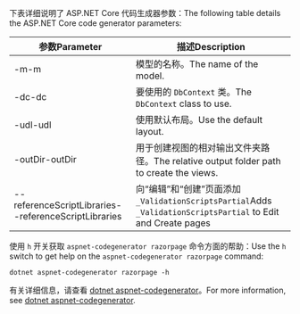 <a name="codegenerator"></a> <span data-ttu-id="a09ec-101">下表详细说明了 ASP.NET Core 代码生成器参数：</span><span class="sxs-lookup"><span data-stu-id="a09ec-101">The following table details the ASP.NET Core code generator parameters:</span></span>

| <span data-ttu-id="a09ec-102">参数</span><span class="sxs-lookup"><span data-stu-id="a09ec-102">Parameter</span></span>               | <span data-ttu-id="a09ec-103">描述</span><span class="sxs-lookup"><span data-stu-id="a09ec-103">Description</span></span>|
| ----------------- | ------------ |
| <span data-ttu-id="a09ec-104">-m</span><span class="sxs-lookup"><span data-stu-id="a09ec-104">-m</span></span>  | <span data-ttu-id="a09ec-105">模型的名称。</span><span class="sxs-lookup"><span data-stu-id="a09ec-105">The name of the model.</span></span> |
| <span data-ttu-id="a09ec-106">-dc</span><span class="sxs-lookup"><span data-stu-id="a09ec-106">-dc</span></span>  | <span data-ttu-id="a09ec-107">要使用的 `DbContext` 类。</span><span class="sxs-lookup"><span data-stu-id="a09ec-107">The `DbContext` class to use.</span></span> |
| <span data-ttu-id="a09ec-108">-udl</span><span class="sxs-lookup"><span data-stu-id="a09ec-108">-udl</span></span> | <span data-ttu-id="a09ec-109">使用默认布局。</span><span class="sxs-lookup"><span data-stu-id="a09ec-109">Use the default layout.</span></span> |
| <span data-ttu-id="a09ec-110">-outDir</span><span class="sxs-lookup"><span data-stu-id="a09ec-110">-outDir</span></span> | <span data-ttu-id="a09ec-111">用于创建视图的相对输出文件夹路径。</span><span class="sxs-lookup"><span data-stu-id="a09ec-111">The relative output folder path to create the views.</span></span> |
| <span data-ttu-id="a09ec-112">--referenceScriptLibraries</span><span class="sxs-lookup"><span data-stu-id="a09ec-112">--referenceScriptLibraries</span></span> | <span data-ttu-id="a09ec-113">向“编辑”和“创建”页面添加 `_ValidationScriptsPartial`</span><span class="sxs-lookup"><span data-stu-id="a09ec-113">Adds `_ValidationScriptsPartial` to Edit and Create pages</span></span> |

<span data-ttu-id="a09ec-114">使用 `h` 开关获取 `aspnet-codegenerator razorpage` 命令方面的帮助：</span><span class="sxs-lookup"><span data-stu-id="a09ec-114">Use the `h` switch to get help on the `aspnet-codegenerator razorpage` command:</span></span>

```dotnetcli
dotnet aspnet-codegenerator razorpage -h
```

<span data-ttu-id="a09ec-115">有关详细信息，请查看 [dotnet aspnet-codegenerator](xref:fundamentals/tools/dotnet-aspnet-codegenerator)。</span><span class="sxs-lookup"><span data-stu-id="a09ec-115">For more information, see [dotnet aspnet-codegenerator](xref:fundamentals/tools/dotnet-aspnet-codegenerator).</span></span>
